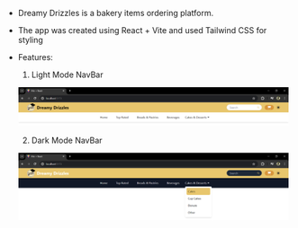 - Dreamy Drizzles is a bakery items ordering platform.

- The app was created using React + Vite and used Tailwind CSS for styling

- Features:
  1. Light Mode NavBar
 
  ![LightMode NavBar](LightMode_NavBar.png)

  2. Dark Mode NavBar
 
  ![DarkMode NavBar](DarkMode_NavBar.png)
